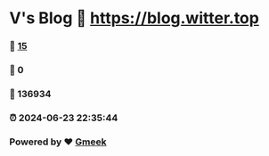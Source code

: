 # V's Blog :link: https://blog.witter.top 
### :page_facing_up: [15](https://blog.witter.top/tag.html) 
### :speech_balloon: 0 
### :hibiscus: 136934 
### :alarm_clock: 2024-06-23 22:35:44 
### Powered by :heart: [Gmeek](https://github.com/Meekdai/Gmeek)

